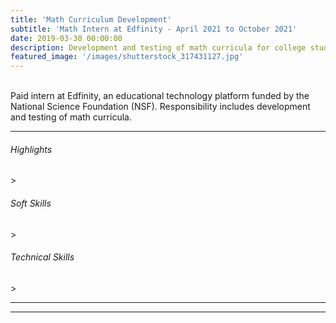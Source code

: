 ```yaml
---
title: 'Math Curriculum Development'
subtitle: 'Math Intern at Edfinity - April 2021 to October 2021'
date: 2019-03-30 00:00:00
description: Development and testing of math curricula for college students
featured_image: '/images/shutterstock_317431127.jpg'
---
```


<br>
Paid intern at Edfinity, an educational technology platform funded by the National Science Foundation (NSF). Responsibility includes development and testing of math curricula. 
<hr>
  
<h6> Highlights </h6>
> 

<h6> Soft Skills </h6>
> 

<h6> Technical Skills </h6>
> 

---


<div class="gallery" data-columns="1">

</div>


---

